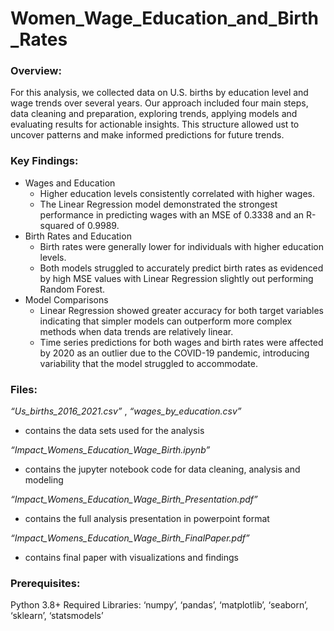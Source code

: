 # Women_Wage_Education_and_Birth_Rates

### Overview: 
For this analysis, we collected data on U.S. births by education level and wage trends over several years. Our approach included four main steps, data cleaning and preparation, exploring trends, applying models and evaluating results for actionable insights. This structure allowed ust to uncover patterns and make informed predictions for future trends.

### Key Findings:
* Wages and Education
  * Higher education levels consistently correlated with higher wages.
  * The Linear Regression model demonstrated the strongest performance in predicting wages with an MSE of 0.3338 and an R-squared of 0.9989.
* Birth Rates and Education
  * Birth rates were generally lower for individuals with higher education levels.
  * Both models struggled to accurately predict birth rates as evidenced by high MSE values with Linear Regression slightly out performing Random Forest.
* Model Comparisons
  * Linear Regression showed greater accuracy for both target variables indicating that simpler models can outperform more complex methods when data trends are relatively linear.
  * Time series predictions for both wages and birth rates were affected by 2020 as an outlier due to the COVID-19 pandemic, introducing variability that the model struggled to accommodate.

### Files:
*“Us_births_2016_2021.csv”* , *“wages_by_education.csv”*
* contains the data sets used for the analysis
  
*“Impact_Womens_Education_Wage_Birth.ipynb”* 
* contains the jupyter notebook code for data cleaning, analysis and modeling
  
*“Impact_Womens_Education_Wage_Birth_Presentation.pdf”* 
* contains the full analysis presentation in powerpoint format

*“Impact_Womens_Education_Wage_Birth_FinalPaper.pdf”*
* contains final paper with visualizations and findings

### Prerequisites:
Python 3.8+
Required Libraries: ‘numpy’, ‘pandas’, ‘matplotlib’, ‘seaborn’, ‘sklearn’, ‘statsmodels’





